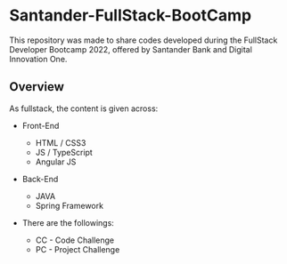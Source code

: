 # Santander-FullStack-BootCamp

This repository was made to share codes developed during the FullStack Developer Bootcamp 2022, offered by Santander Bank and Digital Innovation One. 

## Overview

As fullstack, the content is given across:

- Front-End
  - HTML / CSS3
  - JS / TypeScript
  - Angular JS
- Back-End
  - JAVA
  - Spring Framework

- There are the followings:
  - CC - Code Challenge
  - PC - Project Challenge